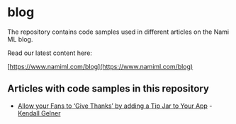 # blog

The repository contains code samples used in different articles on the Nami ML blog.

Read our latest content here:

[https://www.namiml.com/blog](https://www.namiml.com/blog)

## Articles with code samples in this repository

- [Allow your Fans to ‘Give Thanks’ by adding a Tip Jar to Your App](https://www.namiml.com/blog/let-your-fans-support-your-app-with-a-tip-jar) - [Kendall Gelner](https://twitter.com/kendalldevdiary)
